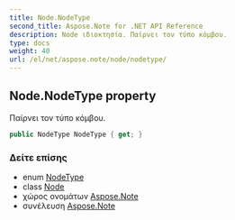 ```yaml
---
title: Node.NodeType
second_title: Aspose.Note for .NET API Reference
description: Node ιδιοκτησία. Παίρνει τον τύπο κόμβου.
type: docs
weight: 40
url: /el/net/aspose.note/node/nodetype/
---
```

## Node.NodeType property

Παίρνει τον τύπο κόμβου.

```csharp
public NodeType NodeType { get; }
```

### Δείτε επίσης

* enum [NodeType](../../nodetype/)
* class [Node](../)
* χώρος ονομάτων [Aspose.Note](../../node/)
* συνέλευση [Aspose.Note](../../../)


